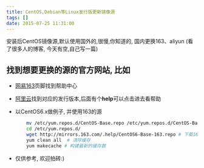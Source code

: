 ```yaml
---
title: CentOS,Debian等Linux发行版更新镜像源
tags: []
date: 2015-07-25 11:31:00
---
```


安装后CentOS镜像源,默认使用国外的,很慢,你知道的, 国内更换163、aliyun (看了很多人的博客, 今天有空,自己写一篇)

<!-- more -->

## 找到想要更换的源的官方网站, 比如

* [网易163](http://mirrors.163.com/)页脚找到帮助中心 &nbsp;&nbsp;

* [阿里云](http://mirrors.aliyun.com/)找到对应的发行版本,后面有个**help**可以点击进去看帮助

* 以CentOS6.x做例子, 并使用163的源

    ```bash
        mv /etc/yum.repos.d/CentOS-Base.repo /etc/yum.repos.d/CentOS-Base.repo.backup # 备份
        cd /etc/yum.repos.d/
        wget http://mirrors.163.com/.help/CentOS6-Base-163.repo # 下载163源repo
        yum clean all  # 清除缓存
        yum makecache # 构建最新的缓存数
    ```
* 仅供参考, 欢迎拍砖:)
